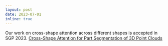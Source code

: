 ```yaml
---
layout: post
date: 2023-07-01
inline: true
---
```


Our work on cross-shape attention across different shapes is accepted in SGP 2023.
[Cross-Shape Attention for Part Segmentation of 3D Point Clouds](https://marios2019.github.io/CSN/)
